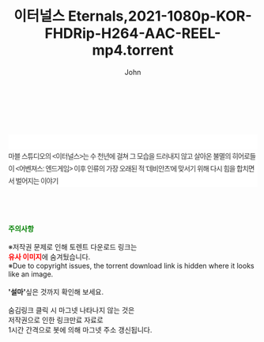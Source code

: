 ﻿---
layout: post
title:  "이터널스 Eternals,2021-1080p-KOR-FHDRip-H264-AAC-REEL-mp4.torrent"
author: John
categories: [ 영화 ]
tags: [  ]
image:  
description: "이터널스 Eternals,2021-1080p-KOR-FHDRip-H264-AAC-REEL-mp4 torrent 정보 공유"
toc: true
toc_sticky: true
---

<br>
<div class="view-img">
<a class="view_image" href="http://torrentmobile60.com/bbs/view_image.php?fn=%2Fdata%2Ffile%2Fmovie%2F1742003963_vet9PuDS_52300b94c28fa3d6861f038ee30e0ffde89738cd.jpg" target="_blank"><img alt="" class="img-tag" content="http://torrentmobile60.com/data/file/movie/1742003963_vet9PuDS_52300b94c28fa3d6861f038ee30e0ffde89738cd.jpg" itemprop="image" src="http://torrentmobile60.com/data/file/movie/1742003963_vet9PuDS_52300b94c28fa3d6861f038ee30e0ffde89738cd.jpg"/></a><a class="view_image" href="http://torrentmobile60.com/bbs/view_image.php?fn=%2Fdata%2Ffile%2Fmovie%2F1742003963_friyR4hU_f2769623e0ecdc6f0777690bb8b81b987eacba05.jpg" target="_blank"><img alt="" class="img-tag" content="http://torrentmobile60.com/data/file/movie/1742003963_friyR4hU_f2769623e0ecdc6f0777690bb8b81b987eacba05.jpg" itemprop="image" src="http://torrentmobile60.com/data/file/movie/1742003963_friyR4hU_f2769623e0ecdc6f0777690bb8b81b987eacba05.jpg"/></a></div><div class="view-content" itemprop="description">
<p><br/></p><div class="title_area" style="margin:0px 0px 9px;padding:0px;list-style:none;font-size:12px;font-family:'나눔고딕', NanumGothic, '돋움', Dotum, Helvetica, 'AppleSDGothicNeo-Medium', AppleGothic, sans-serif;height:30px;float:none;background-color:rgb(255,255,255);"><h4 class="h_story" style="margin:5px 10px 0px 0px;padding:0px;list-style:none;font-size:12px;font-family:'돋움', sans-serif;height:18px;width:49px;background:url(&quot;https://ssl.pstatic.net/static/movie/2020/10/h_tx_sp5.png&quot;) no-repeat 0px -17px;float:left;"><strong class="blind" style="margin:0px;padding:0px;list-style:none;font-size:0px;font-family:inherit;color:inherit;width:1px;height:1px;line-height:0;">줄거리</strong></h4></div><p class="con_tx" style="margin-top:-7px;margin-bottom:-6px;list-style:none;font-size:14px;font-family:'나눔고딕', NanumGothic, '돋움', Dotum, Helvetica, 'AppleSDGothicNeo-Medium', AppleGothic, sans-serif;color:rgb(51,51,51);background-image:url(&quot;https://ssl.pstatic.net/static/movie/2014/01/blank.gif&quot;);letter-spacing:-1px;line-height:25px;background-color:rgb(255,255,255);">마블 스튜디오의 &lt;이터널스&gt;는 수 천년에 걸쳐 그 모습을 드러내지 않고 살아온 불멸의 히어로들이 &lt;어벤져스: 엔드게임&gt; 이후 인류의 가장 오래된 적 '데비안츠'에 맞서기 위해 다시 힘을 합치면서 벌어지는 이야기</p> </div>
    
<br><br><br>
<p data-ke-size="size16"><b><span style="color: green;">주의사항</span></b><br /><br />※저작권 문제로 인해 토렌트 다운로드 링크는<br /><b><span style="color: red;">유사 이미지</span></b>에 숨겨뒀습니다.<br />※Due to copyright issues, the torrent download link is hidden where it looks like an image.<br /><br /><b>'설마'</b>싶은 것까지 확인해 보세요.<br /><br />숨김링크 클릭 시 마그넷 나타나지 않는 것은<br />저작권으로 인한 링크만료 자료로<br />1시간 간격으로 봇에 의해 마그넷 주소 갱신됩니다.</p>
